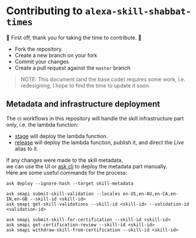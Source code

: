 # Contributing to `alexa-skill-shabbat-times`

:clap: First off, thank you for taking the time to contribute. :clap:

- Fork the repository
- Create a new branch on your fork
- Commit your changes
- Create a pull request against the `master` branch

> NOTE: This document (and the base code) requires some work, i.e. redesigning, I hope to find the time to update it soon.

## Metadata and infrastructure deployment

The ci workflows in this repository will handle the skill infrastructure part only, i.e. the lambda
function:

- [stage](https://github.com/TomerFi/alexa-skill-shabbat-times/blob/master/.github/workflows/release.yml) will deploy the lambda function.
- [release](https://github.com/TomerFi/alexa-skill-shabbat-times/blob/master/.github/workflows/stage.yml) will deploy the lambda function, publish it, and direct the
  *Live* alias to it.

If any changes were made to the skill metadata,</br>
we can use the UI or
[ask cli](https://developer.amazon.com/en-US/docs/alexa/smapi/ask-cli-command-reference.html)
to deploy the metadata part manually.</br>
Here are some useful commands for the process:

```shell
ask deploy --ignore-hash --target skill-metadata

ask smapi submit-skill-validation --locales en-US,en-AU,en-CA,en-IN,en-GB --skill-id <skill-id>
ask smapi get-skill-validations --skill-id <skill-id> --validation-id <validation-id>

ask smapi submit-skill-for-certification --skill-id <skill-id>
ask smapi get-certification-review --skill-id <skill-id>
ask smapi withdraw-skill-from-certification --skill-id <skill-id>

```
